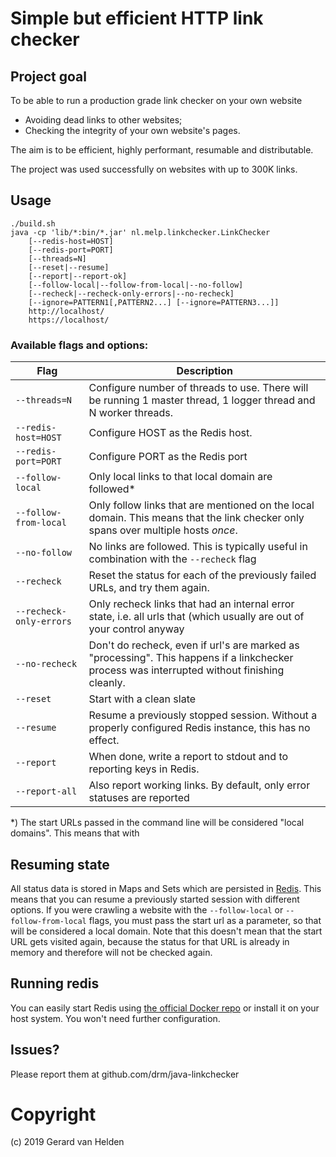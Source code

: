 # Simple but efficient HTTP link checker

## Project goal

To be able to run a production grade link checker on your own website 

* Avoiding dead links to other websites;
* Checking the integrity of your own website's pages.

The aim is to be efficient, highly performant, resumable and distributable.

The project was used successfully on websites with up to 300K links. 

## Usage

```text
./build.sh
java -cp 'lib/*:bin/*.jar' nl.melp.linkchecker.LinkChecker
    [--redis-host=HOST]
    [--redis-port=PORT]
    [--threads=N]
    [--reset|--resume]
    [--report|--report-ok]
    [--follow-local|--follow-from-local|--no-follow]
    [--recheck|--recheck-only-errors|--no-recheck]
    [--ignore=PATTERN1[,PATTERN2...] [--ignore=PATTERN3...]]
    http://localhost/
    https://localhost/
```

### Available flags and options:

| Flag | Description |
| ------------- | ------------- |
| `--threads=N`  | Configure number of threads to use. There will be running 1 master thread, 1 logger thread and N worker threads. |
| `--redis-host=HOST` | Configure HOST as the Redis host. |
| `--redis-port=PORT` | Configure PORT as the Redis port |
| `--follow-local` | Only local links to that local domain are followed* |
| `--follow-from-local` | Only follow links that are mentioned on the local domain. This means that the link checker only spans over multiple hosts *once*. |
| `--no-follow` | No links are followed. This is typically useful in combination with the `--recheck` flag |
| `--recheck` | Reset the status for each of the previously failed URLs, and try them again. |
| `--recheck-only-errors` | Only recheck links that had an internal error state, i.e. all urls that (which usually are out of your control anyway |
| `--no-recheck` | Don't do recheck, even if url's are marked as "processing". This happens if a linkchecker process was interrupted without finishing cleanly. |
| `--reset` | Start with a clean slate |
| `--resume` | Resume a previously stopped session. Without a properly configured Redis instance, this has no effect. |
| `--report` | When done, write a report to stdout and to reporting keys in Redis. |
| `--report-all` | Also report working links. By default, only error statuses are reported |

*) The start URLs passed in the command line will be considered "local
domains". This means that with  

## Resuming state
All status data is stored in Maps and Sets which are persisted in
[Redis](https://www.redis.org). This means that you can resume a previously
started session with different options. If you were crawling a website with the
`--follow-local` or `--follow-from-local` flags, you must pass the start url as
a parameter, so that will be considered a local domain. Note that this doesn't
mean that the start URL gets visited again, because the status for that URL is
already in memory and therefore will not be checked again.

## Running redis
You can easily start Redis using [the official Docker
repo](https://hub.docker.com/_/redis) or install it on your host system. You
won't need further configuration.

## Issues?
Please report them at github.com/drm/java-linkchecker

# Copyright
(c) 2019 Gerard van Helden
